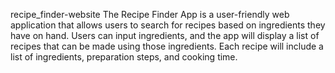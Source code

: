 recipe_finder-website
The Recipe Finder App is a user-friendly web application that allows users to search for recipes based on ingredients they have on hand. 
Users can input ingredients, and the app will display a list of recipes that can be made using those ingredients. 
Each recipe will include a list of ingredients, preparation steps, and cooking time.